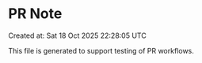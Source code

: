 # PR Note

Created at: Sat 18 Oct 2025 22:28:05 UTC

This file is generated to support testing of PR workflows.
